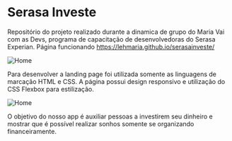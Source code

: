 # Serasa Investe
Repositório do projeto realizado durante a dinamica de grupo do Maria Vai com as Devs, programa de capacitação de desenvolvedoras do Serasa Experian.
Página funcionando https://lehmaria.github.io/serasainveste/


![Home](https://i.imgur.com/8Emz8eH.png)


Para desenvolver a landing page foi utilizada somente as linguagens de marcação HTML e CSS.
A página possui design responsivo e utilização do CSS Flexbox para estilização.

![Home](https://i.imgur.com/60DuWJa.png)

O objetivo do nosso app é auxiliar pessoas a investirem seu dinheiro e mostrar que é possível realizar sonhos somente se organizando financeiramente.
